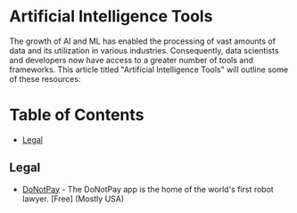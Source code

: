 # Artificial Intelligence Tools

The growth of AI and ML has enabled the processing of vast amounts of data and its utilization in various industries. Consequently, data scientists and developers now have access to a greater number of tools and frameworks. This article titled "Artificial Intelligence Tools" will outline some of these resources:

# Table of Contents

 - [Legal](#Legal) 

## Legal

- [DoNotPay](https://donotpay.com/) - The DoNotPay app is the home of the world's first robot lawyer.  [Free] (Mostly USA)

